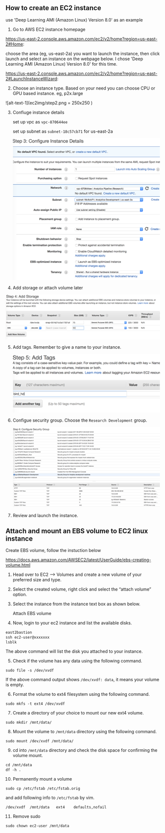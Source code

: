 ## How to create an EC2 instance
use 'Deep Learning AMI (Amazon Linux) Version 8.0' as an example

1. Go to AWS EC2 instance homepage

https://us-east-2.console.aws.amazon.com/ec2/v2/home?region=us-east-2#Home:


choose the area (eg, us-east-2a) you want to launch the instance, then click launch and select an instance on the webpage below. I chose 'Deep Learning AMI (Amazon Linux) Version 8.0' for this time.
 
https://us-east-2.console.aws.amazon.com/ec2/v2/home?region=us-east-2#LaunchInstanceWizard:
 

2. Choose an instance type. Based on your need you can choose CPU or GPU based instance. eg, p2x.large

  ![alt-text-1](ec2img/step2.png = 250x250 )


3. Confiuge instance details
   
   set up vpc as ```vpc-870644ee```
   
   set up subnet as ```subnet-18c57cb71``` for us-east-2a
   
   ![alt-text-1](ec2img/step3.png)


4. Add storage or attach volume later 

  ![alt-text-1](ec2img/step4.png)


5. Add tags. Remember to give a name to your instance.

   ![alt-text-1](ec2img/step5.png)


6. Configue security group. Choose the ```Research Development``` group.

    ![alt-text-1](ec2img/step6.png)


7. Review and launch the instance.



## Attach and mount an EBS volume to EC2 linux instance
   
   Create EBS volume, follow the instuction below
 
https://docs.aws.amazon.com/AWSEC2/latest/UserGuide/ebs-creating-volume.html
 
1. Head over to EC2 –> Volumes and create a new volume of your preferred size and type.

2. Select the created volume, right click and select the “attach volume” option.

3. Select the instance from the instance text box as shown below.

   Attach EBS volume 

4. Now, login to your ec2 instance and list the available disks.
```
east2bastion
ssh ec2-user@xxxxxxx
lsblk
```
The above command will list the disk you attached to your instance.

5. Check if the volume has any data using the following command.
```
sudo file -s /dev/xvdf
```
If the above command output shows ```/dev/xvdf: data```, it means your volume is empty.

6. Format the volume to ext4 filesystem  using the following command.
```
sudo mkfs -t ext4 /dev/xvdf
```

7. Create a directory of your choice to mount our new ext4 volume. 
```
sudo mkdir /mnt/data/
```

8. Mount the volume to ```/mnt/data``` directory using the following command.
```
sudo mount /dev/xvdf /mnt/data/
```

9. cd into ```/mnt/data``` directory and check the disk space for confirming the volume mount.
```
cd /mnt/data
df -h .
```

10. Permanently mount a volume
```
sudo cp /etc/fstab /etc/fstab.orig
```
and add following info to ```/etc/fstab``` by vim.
 ```
 /dev/xvdf  /mnt/data   ext4    defaults,nofail
 ```
 
11. Remove sudo
```
sudo chown ec2-user /mnt/data
```
 
